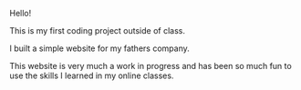 Hello!

This is my first coding project outside of class.

I built a simple website for my fathers company.

This website is very much a work in progress and has been so much fun to use the skills I learned in my online classes.

